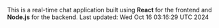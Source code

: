 This is a real-time chat application built using **React** for the frontend and **Node.js** for the backend.
Last updated: Wed Oct 16 03:16:29 UTC 2024
